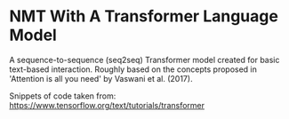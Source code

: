 # NMT With A Transformer Language Model

A sequence-to-sequence (seq2seq) Transformer model created for basic text-based interaction. Roughly based on the concepts proposed in 'Attention is all you need' by Vaswani et al. (2017).

Snippets of code taken from: https://www.tensorflow.org/text/tutorials/transformer
